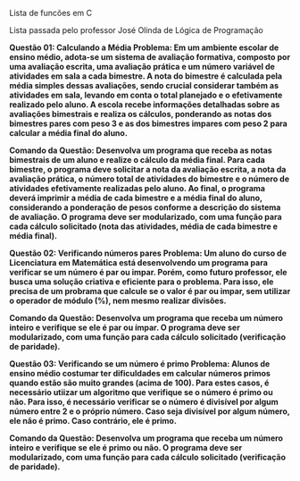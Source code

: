 Lista de funcões em C

Lista passada pelo professor José Olinda de Lógica de Programação 

<strong>Questão 01: Calculando a Média<strong>
Problema:
Em um ambiente escolar de ensino médio, adota-se um sistema de avaliação formativa, composto
por uma avaliação escrita, uma avaliação prática e um número variável de atividades em sala a cada
bimestre. A nota do bimestre é calculada pela média simples dessas avaliações, sendo crucial
considerar também as atividades em sala, levando em conta o total planejado e o efetivamente
realizado pelo aluno. A escola recebe informações detalhadas sobre as avaliações bimestrais e
realiza os cálculos, ponderando as notas dos bimestres pares com peso 3 e as dos bimestres
impares com peso 2 para calcular a média final do aluno.

Comando da Questão:
Desenvolva um programa que receba as notas bimestrais de um aluno e realize o cálculo da média
final. Para cada bimestre, o programa deve solicitar a nota da avaliação escrita, a nota da avaliação
prática, o número total de atividades do bimestre e o número de atividades efetivamente realizadas
pelo aluno. Ao final, o programa deverá imprimir a média de cada bimestre e a média final do aluno,
considerando a ponderação de pesos conforme a descrição do sistema de avaliação. O programa
deve ser modularizado, com uma função para cada cálculo solicitado (nota das atividades, média de
cada bimestre e média final).

<strong>Questão 02: Verificando números pares<strong>
Problema:
Um aluno do curso de Licenciatura em Matemática está desenvolvendo um programa para verificar se
um número é par ou impar. Porém, como futuro professor, ele busca uma solução criativa e eficiente
para o problema. Para isso, ele precisa de um probrama que calcule se o valor é par ou impar, sem
utilizar o operador de módulo (%), nem mesmo realizar divisões.

Comando da Questão:
Desenvolva um programa que receba um número inteiro e verifique se ele é par ou ímpar. O
programa deve ser modularizado, com uma função para cada cálculo solicitado (verificação de
paridade).

<strong>Questão 03: Verificando se um número é primo<strong>
Problema:
Alunos de ensino médio costumar ter dificuldades em calcular números primos quando estão são
muito grandes (acima de 100). Para estes casos, é necessário utiizar um algoritmo que verifique se o
número é primo ou não. Para isso, é necessário verificar se o número é divisível por algum número
entre 2 e o próprio número. Caso seja divisível por algum número, ele não é primo. Caso contrário,
ele é primo.

Comando da Questão:
Desenvolva um programa que receba um número inteiro e verifique se ele é primo ou não. O
programa deve ser modularizado, com uma função para cada cálculo solicitado (verificação de
paridade).


